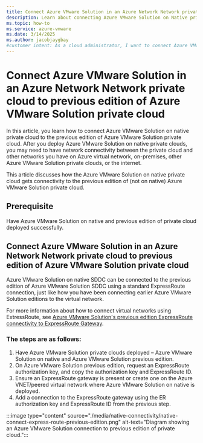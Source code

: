 ```yaml
---
title: Connect Azure VMware Solution in an Azure Network Network private cloud to previous edition of Azure VMware Solution private cloud
description: Learn about connecting Azure VMware Solution on Native private cloud to previous edition of Azure VMware Solution private cloud.
ms.topic: how-to
ms.service: azure-vmware
ms.date: 3/14/2025
ms.author: jacobjaygbay
#customer intent: As a cloud administrator, I want to connect Azure VMware Solution on Native private cloud to previous edition of Azure VMware Solution private cloud so that I can enable seamless communication between private clouds.
---
```


# Connect Azure VMware Solution in an Azure Network Network private cloud to previous edition of Azure VMware Solution private cloud

In this article, you learn how to connect Azure VMware Solution on native private cloud to the previous edition of Azure VMware Solution private cloud. After you deploy Azure VMware Solution on native private clouds, you may need to have network connectivity between the private cloud and other networks you have on Azure virtual network, on-premises, other Azure VMware Solution private clouds, or the internet.  

This article discusses how the Azure VMware Solution on native private cloud gets connectivity to the previous edition of (not on native) Azure VMware Solution private cloud. 

## Prerequisite

Have Azure VMware Solution on native and previous edition of private cloud deployed successfully.

## Connect Azure VMware Solution in an Azure Network Network private cloud to previous edition of Azure VMware Solution private cloud

Azure VMware Solution on native SDDC can be connected to the previous edition of Azure VMware Solution SDDC using a standard ExpressRoute connection, just like how you have been connecting earlier Azure VMware Solution editions to the virtual network.

For more information about how to connect virtual networks using ExtressRoute, see [Azure VMware Solution's previous edition ExpressRoute connectivity to ExpressRoute Gateway](/azure/azure-vmware/deploy-azure-vmware-solution?tabs=azure-portal#connect-to-azure-virtual-network-with-expressroute).

### The steps are as follows:
1. Have Azure VMware Solution private clouds deployed – Azure VMware Solution on native and Azure VMware Solution previous edition.
2. On Azure VMware Solution previous edition, request an ExpressRoute authorization key, and copy the authorization key and ExpressRoute ID.
3. Ensure an ExpressRoute gateway is present or create one on the Azure VNET/peered virtual network where Azure VMware Solution on native is deployed.
4. Add a connection to the ExpressRoute gateway using the ER authorization key and ExpressRoute ID from the previous step.

:::image type="content" source="./media/native-connectivity/native-connect-express-route-previous-edition.png" alt-text="Diagram showing an Azure VMware Solution connection to previous edition of private cloud."::: 

